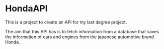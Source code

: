 # HondaAPI
 This is a project to create an API for my last degree project.

 The aim that this API has is to fetch information from a database that saves the information of cars and engines from the japanese automotive brand Honda.
